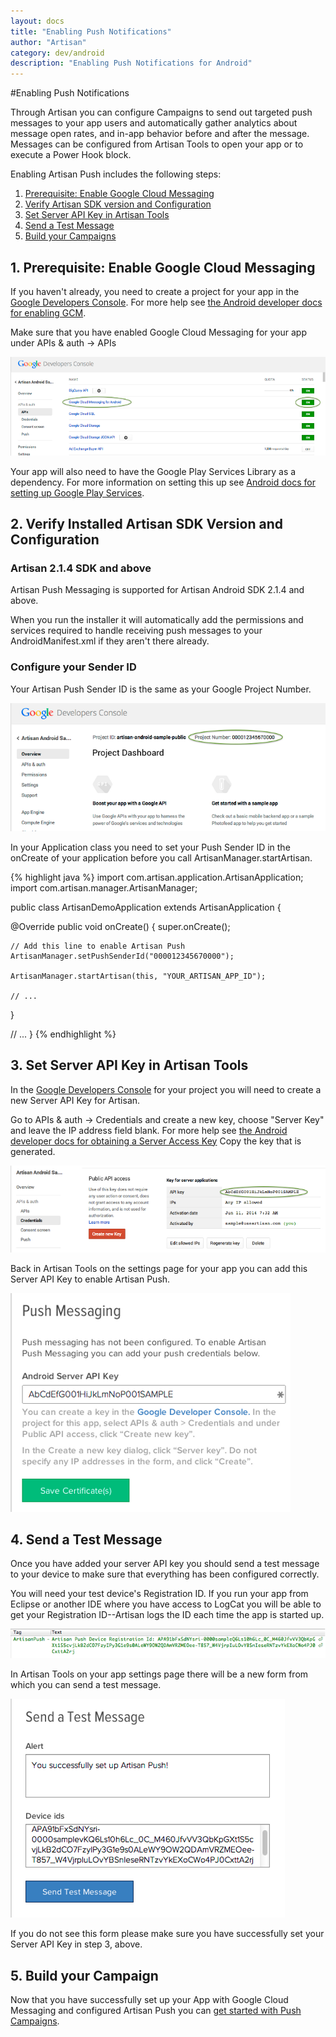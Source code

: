```yaml
---
layout: docs
title: "Enabling Push Notifications"
author: "Artisan"
category: dev/android
description: "Enabling Push Notifications for Android"
---
```

#Enabling Push Notifications

Through Artisan you can configure Campaigns to send out targeted push messages to your app users and automatically gather analytics about message open rates, and in-app behavior before and after the message. Messages can be configured from Artisan Tools to open your app or to execute a Power Hook block.

Enabling Artisan Push includes the following steps:

<ol>
  <li><a href="#gcm">Prerequisite: Enable Google Cloud Messaging</a></li>
  <li><a href="#artisan-version">Verify Artisan SDK version and Configuration</a></li>
  <li><a href="#app-settings">Set Server API Key in Artisan Tools</a></li>
  <li><a href="#test">Send a Test Message</a></li>
  <li><a href="#done">Build your Campaigns</a></li>
</ol>

<div id="gcm"></div>

## 1. Prerequisite: Enable Google Cloud Messaging

If you haven't already, you need to create a project for your app in the <a target="_blank" href="https://console.developers.google.com">Google Developers Console</a>. For more help see <a href="http://developer.android.com/google/gcm/gs.html">the Android developer docs for enabling GCM</a>.

Make sure that you have enabled Google Cloud Messaging for your app under APIs & auth -> APIs

<img src="/images/screens/android-push-gcm-enabled-700x219.png" />

Your app will also need to have the Google Play Services Library as a dependency. For more information on setting this up see <a target="_blank" href="http://developer.android.com/google/play-services/setup.html">Android docs for setting up Google Play Services</a>.

<div id="artisan-version"></div>

## 2. Verify Installed Artisan SDK Version and Configuration

### Artisan 2.1.4 SDK and above

Artisan Push Messaging is supported for Artisan Android SDK 2.1.4 and above.

When you run the installer it will automatically add the permissions and services required to handle receiving push messages to your AndroidManifest.xml if they aren't there already.

### Configure your Sender ID

Your Artisan Push Sender ID is the same as your Google Project Number.

<img src="/images/screens/android-push-project-number-700x285.png" />

In your Application class you need to set your Push Sender ID in the onCreate of your application before you call ArtisanManager.startArtisan.

{% highlight java %}
import com.artisan.application.ArtisanApplication;
import com.artisan.manager.ArtisanManager;

public class ArtisanDemoApplication extends ArtisanApplication {

  @Override
  public void onCreate() {
    super.onCreate();

    // Add this line to enable Artisan Push
    ArtisanManager.setPushSenderId("000012345670000");

    ArtisanManager.startArtisan(this, "YOUR_ARTISAN_APP_ID");

    // ...
  }

  // ...
}
{% endhighlight %}


<div id="app-settings"></div>

## 3. Set Server API Key in Artisan Tools

In the <a target="_blank" href="https://console.developers.google.com">Google Developers Console</a> for your project you will need to create a new Server API Key for Artisan.

Go to APIs & auth -> Credentials and create a new key, choose "Server Key" and leave the IP address field blank. For more help see <a href="http://developer.android.com/google/gcm/gs.html#access-key">the Android developer docs for obtaining a Server Access Key</a> Copy the key that is generated.

<img src="/images/screens/android-push-server-api-key-700x193.png" />

Back in Artisan Tools on the settings page for your app you can add this Server API Key to enable Artisan Push.

<img src="/images/screens/android-push-app-settings-448x350.png" />

<div id="test"></div>

## 4. Send a Test Message

Once you have added your server API key you should send a test message to your device to make sure that everything has been configured correctly.

You will need your test device's Registration ID. If you run your app from Eclipse or another IDE where you have access to LogCat you will be able to get your Registration ID--Artisan logs the ID each time the app is started up.

<img src="/images/screens/android-push-log-registration-id-700x65.png" />

In Artisan Tools on your app settings page there will be a new form from which you can send a test message.

<img src="/images/screens/android-push-send-test-message-439x350.png" />

If you do not see this form please make sure you have successfully set your Server API Key in step 3, above.

<div id="done"></div>

## 5. Build your Campaign

Now that you have successfully set up your App with Google Cloud Messaging and configured Artisan Push you can <a href="/user-guide/campaigns">get started with Push Campaigns</a>.
